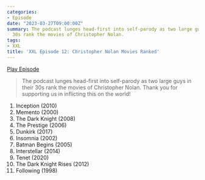```yaml
---
categories:
- Episode
date: "2023-03-27T09:00:00Z"
summary: The podcast lunges head-first into self-parody as two large guys in their
  30s rank the movies of Christopher Nolan.
tags:
- XXL
title: 'XXL Episode 12: Christopher Nolan Movies Ranked'
---
```


[Play Episode](https://www.patreon.com/posts/xxl-episode-12-80634280)
> The podcast lunges head-first into self-parody as two large guys in their 30s rank the movies of Christopher Nolan. Thank you for supporting us in inflicting this on the world!

1. Inception (2010)
2. Memento (2000)
3. The Dark Knight (2008)
4. The Prestige (2006)
5. Dunkirk (2017)
6. Insomnia (2002)
7. Batman Begins (2005)
8. Interstellar (2014)
9. Tenet (2020)
10. The Dark Knight Rises (2012)
11. Following (1998)